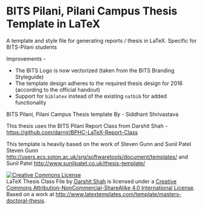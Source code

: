 BITS Pilani, Pilani Campus Thesis Template in LaTeX
=======================

A template and style file for generating reports / thesis in LaTeX. Specific for BITS-Pilani students

Improvements -

- The BITS Logo is now vectorized (taken from the BITS Branding Styleguide)
- The template design adheres to the required thesis design for 2016 (according to the official handout)
- Support for ```biblatex``` instead of the existing ```natbib``` for added functionality

BITS Pilani, Pilani Campus Thesis template
By - Siddhant Shrivastava

This thesis uses the BITS Pilani Report Class from Darshit Shah -
https://github.com/darnir/BPHC-LaTeX-Report-Class

This template is heavily based on the work of Steven Gunn and Sunil Patel
Steven Gunn
http://users.ecs.soton.ac.uk/srg/softwaretools/document/templates/
and
Sunil Patel
http://www.sunilpatel.co.uk/thesis-template/


<a rel="license" href="http://creativecommons.org/licenses/by-nc-sa/4.0/"><img alt="Creative Commons License" style="border-width:0" src="http://i.creativecommons.org/l/by-nc-sa/4.0/88x31.png" /></a><br /><span xmlns:dct="http://purl.org/dc/terms/" href="http://purl.org/dc/dcmitype/Text" property="dct:title" rel="dct:type">LaTeX Thesis Class File</span> by <a xmlns:cc="http://creativecommons.org/ns#" href="https://github.com/darnir/BPHC-LaTeX-Report-Class" property="cc:attributionName" rel="cc:attributionURL">Darshit Shah</a> is licensed under a <a rel="license" href="http://creativecommons.org/licenses/by-nc-sa/4.0/">Creative Commons Attribution-NonCommercial-ShareAlike 4.0 International License</a>.<br />Based on a work at <a xmlns:dct="http://purl.org/dc/terms/" href="http://www.latextemplates.com/template/masters-doctoral-thesis" rel="dct:source">http://www.latextemplates.com/template/masters-doctoral-thesis</a>.
